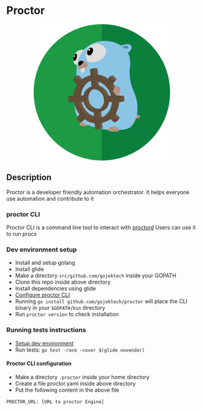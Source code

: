 # Proctor

<p align="center">
  <img src="doc/proctor-logo.png" width="360">
</p>

## Description

Proctor is a developer friendly automation orchestrator. It helps everyone use automation and contribute to it

### proctor CLI

Proctor CLI is a command line tool to interact with [proctord](#)
Users can use it to run procs

### Dev environment setup

* Install and setup golang
* Install glide
* Make a directory `src/github.com/gojektech` inside your GOPATH
* Clone this repo inside above directory
* Install dependencies using glide
* [Configure proctor CLI](#proctor-cli-configuration)
* Running `go install github.com/gojektech/proctor` will place the CLI binary in your `$GOPATH/bin` directory
* Run `proctor version` to check installation

### Running tests instructions

* [Setup dev environment](#dev-environment-setup)
* Run tests: `go test -race -cover $(glide novendor)`

#### Proctor CLI configuration

* Make a directory `.proctor` inside your home directory
* Create a file proctor.yaml inside above directory
* Put the following content in the above file

```
PROCTOR_URL: [URL to proctor Engine]
```
